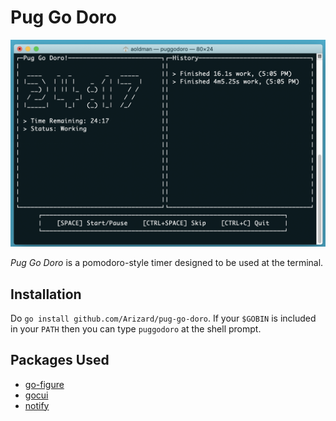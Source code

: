 
# Pug Go Doro

![](puggodoro.png)

_Pug Go Doro_ is a pomodoro-style timer designed to be used at the terminal.

## Installation

Do `go install github.com/Arizard/pug-go-doro`. If your `$GOBIN` is included in
your `PATH` then you can type `puggodoro` at the shell prompt.

## Packages Used

* [go-figure](https://github.com/common-nighthawk/go-figure)
* [gocui](https://github.com/jroimartin/gocui)
* [notify](https://github.com/martinlindhe/notify)
